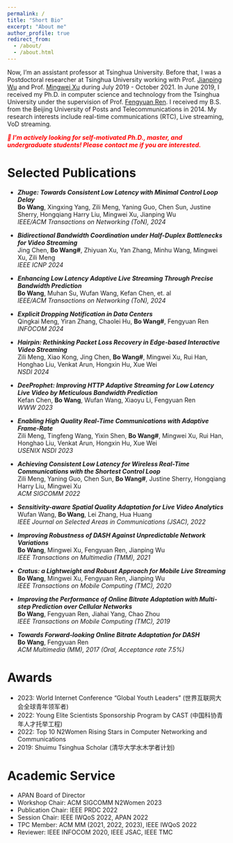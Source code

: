 ```yaml
---
permalink: /
title: "Short Bio"
excerpt: "About me"
author_profile: true
redirect_from: 
  - /about/
  - /about.html
---
```

Now, I’m an assistant professor at Tsinghua University. Before that, I was a Postdoctoral researcher at Tsinghua University working with Prof. [Jianping Wu](https://www.cs.tsinghua.edu.cn/csen/info/1059/4003.htm) and Prof. [Mingwei Xu](https://www.cs.tsinghua.edu.cn/info/1126/3580.htm) during July 2019 - October 2021. In June 2019, I received my Ph.D. in computer science and technology from the Tsinghua University under the supervision of Prof. [Fengyuan Ren](http://nns.cs.tsinghua.edu.cn/personal/renfy/renfy.html). I received my B.S. from the Beijing University of Posts and Telecommunications in 2014. My research interests include real-time communications (RTC), Live streaming, VoD streaming.

___<font color=red>👋 I'm actively looking for self-motivated Ph.D., master, and undergraduate students! Please contact me if you are interested.</font>___

# Selected Publications

* ___Zhuge: Towards Consistent Low Latency with Minimal Control Loop Delay___ \
__Bo Wang__, Xingxing Yang, Zili Meng, Yaning Guo, Chen Sun, Justine Sherry, Hongqiang Harry Liu, Mingwei Xu, Jianping Wu \
_IEEE/ACM Transactions on Networking (ToN), 2024_

* ___Bidirectional Bandwidth Coordination under Half-Duplex Bottlenecks for Video Streaming___ \
Jing Chen, __Bo Wang#__, Zhiyuan Xu, Yan Zhang, Minhu Wang, Mingwei Xu, Zili Meng \
_IEEE ICNP 2024_

* ___Enhancing Low Latency Adaptive Live Streaming Through Precise Bandwidth Prediction___ \
__Bo Wang__, Muhan Su, Wufan Wang, Kefan Chen, et. al \
_IEEE/ACM Transactions on Networking (ToN), 2024_

* ___Explicit Dropping Notification in Data Centers___ \
Qingkai Meng, Yiran Zhang, Chaolei Hu, __Bo Wang#__, Fengyuan Ren \
_INFOCOM 2024_

* ___Hairpin: Rethinking Packet Loss Recovery in Edge-based Interactive Video Streaming___ \
Zili Meng, Xiao Kong, Jing Chen, __Bo Wang#__, Mingwei Xu, Rui Han, Honghao Liu, Venkat Arun, Hongxin Hu, Xue Wei \
_NSDI 2024_

* ___DeeProphet: Improving HTTP Adaptive Streaming for Low Latency Live Video by Meticulous Bandwidth Prediction___ \
Kefan Chen, __Bo Wang__, Wufan Wang, Xiaoyu Li, Fengyuan Ren \
_WWW 2023_

* ___Enabling High Quality Real-Time Communications with Adaptive Frame-Rate___ \
 Zili Meng, Tingfeng Wang, Yixin Shen, __Bo Wang#__, Mingwei Xu, Rui Han, Honghao Liu, Venkat Arun, Hongxin Hu, Xue Wei\
 _USENIX NSDI 2023_

* ___Achieving Consistent Low Latency for Wireless Real-Time Communications with the Shortest Control Loop___ \
Zili Meng, Yaning Guo, Chen Sun, __Bo Wang#__, Justine Sherry, Hongqiang Harry Liu, Mingwei Xu \
_ACM SIGCOMM 2022_

* ___Sensitivity-aware Spatial Quality Adaptation for Live Video Analytics___ \
Wufan Wang, __Bo Wang__, Lei Zhang, Hua Huang \
_IEEE Journal on Selected Areas in Communications (JSAC), 2022_

* ___Improving Robustness of DASH Against Unpredictable Network Variations___ \
__Bo Wang__, Mingwei Xu, Fengyuan Ren, Jianping Wu \
_IEEE Transactions on Multimedia (TMM), 2021_

* ___Cratus: a Lightweight and Robust Approach for Mobile Live Streaming___ \
__Bo Wang__, Mingwei Xu, Fengyuan Ren, Jianping Wu \
_IEEE Transactions on Mobile Computing (TMC), 2020_

* ___Improving the Performance of Online Bitrate Adaptation with Multi-step Prediction over Cellular Networks___ \
__Bo Wang__, Fengyuan Ren, Jiahai Yang, Chao Zhou \
_IEEE Transactions on Mobile Computing (TMC), 2019_

* ___Towards Forward-looking Online Bitrate Adaptation for DASH___ \
__Bo Wang__, Fengyuan Ren \
_ACM Multimedia (MM), 2017 (Oral, Acceptance rate 7.5%)_

# Awards
* 2023: World Internet Conference “Global Youth Leaders” (世界互联网大会全球青年领军者)
* 2022: Young Elite Scientists Sponsorship Program by CAST (中国科协青年人才托举工程)
* 2022: Top 10 N2Women Rising Stars in Computer Networking and Communications
* 2019: Shuimu Tsinghua Scholar (清华大学水木学者计划)

# Academic Service
* APAN Board of Director
* Workshop Chair: ACM SIGCOMM N2Women 2023
* Publication Chair: IEEE PRDC 2022
* Session Chair: IEEE IWQoS 2022, APAN 2022
* TPC Member: ACM MM (2021, 2022, 2023), IEEE IWQoS 2022
* Reviewer: IEEE INFOCOM 2020, IEEE JSAC, IEEE TMC
